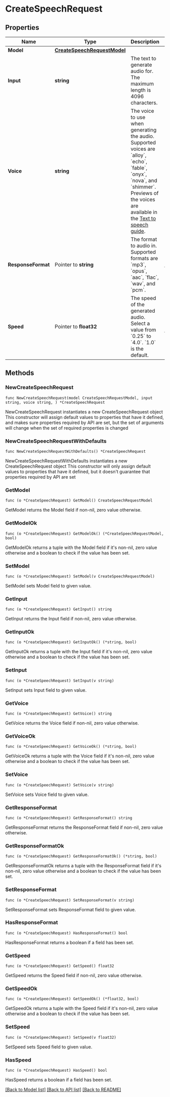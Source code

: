 # CreateSpeechRequest

## Properties

Name | Type | Description | Notes
------------ | ------------- | ------------- | -------------
**Model** | [**CreateSpeechRequestModel**](CreateSpeechRequestModel.md) |  | 
**Input** | **string** | The text to generate audio for. The maximum length is 4096 characters. | 
**Voice** | **string** | The voice to use when generating the audio. Supported voices are &#x60;alloy&#x60;, &#x60;echo&#x60;, &#x60;fable&#x60;, &#x60;onyx&#x60;, &#x60;nova&#x60;, and &#x60;shimmer&#x60;. Previews of the voices are available in the [Text to speech guide](/docs/guides/text-to-speech/voice-options). | 
**ResponseFormat** | Pointer to **string** | The format to audio in. Supported formats are &#x60;mp3&#x60;, &#x60;opus&#x60;, &#x60;aac&#x60;, &#x60;flac&#x60;, &#x60;wav&#x60;, and &#x60;pcm&#x60;. | [optional] [default to "mp3"]
**Speed** | Pointer to **float32** | The speed of the generated audio. Select a value from &#x60;0.25&#x60; to &#x60;4.0&#x60;. &#x60;1.0&#x60; is the default. | [optional] [default to 1.0]

## Methods

### NewCreateSpeechRequest

`func NewCreateSpeechRequest(model CreateSpeechRequestModel, input string, voice string, ) *CreateSpeechRequest`

NewCreateSpeechRequest instantiates a new CreateSpeechRequest object
This constructor will assign default values to properties that have it defined,
and makes sure properties required by API are set, but the set of arguments
will change when the set of required properties is changed

### NewCreateSpeechRequestWithDefaults

`func NewCreateSpeechRequestWithDefaults() *CreateSpeechRequest`

NewCreateSpeechRequestWithDefaults instantiates a new CreateSpeechRequest object
This constructor will only assign default values to properties that have it defined,
but it doesn't guarantee that properties required by API are set

### GetModel

`func (o *CreateSpeechRequest) GetModel() CreateSpeechRequestModel`

GetModel returns the Model field if non-nil, zero value otherwise.

### GetModelOk

`func (o *CreateSpeechRequest) GetModelOk() (*CreateSpeechRequestModel, bool)`

GetModelOk returns a tuple with the Model field if it's non-nil, zero value otherwise
and a boolean to check if the value has been set.

### SetModel

`func (o *CreateSpeechRequest) SetModel(v CreateSpeechRequestModel)`

SetModel sets Model field to given value.


### GetInput

`func (o *CreateSpeechRequest) GetInput() string`

GetInput returns the Input field if non-nil, zero value otherwise.

### GetInputOk

`func (o *CreateSpeechRequest) GetInputOk() (*string, bool)`

GetInputOk returns a tuple with the Input field if it's non-nil, zero value otherwise
and a boolean to check if the value has been set.

### SetInput

`func (o *CreateSpeechRequest) SetInput(v string)`

SetInput sets Input field to given value.


### GetVoice

`func (o *CreateSpeechRequest) GetVoice() string`

GetVoice returns the Voice field if non-nil, zero value otherwise.

### GetVoiceOk

`func (o *CreateSpeechRequest) GetVoiceOk() (*string, bool)`

GetVoiceOk returns a tuple with the Voice field if it's non-nil, zero value otherwise
and a boolean to check if the value has been set.

### SetVoice

`func (o *CreateSpeechRequest) SetVoice(v string)`

SetVoice sets Voice field to given value.


### GetResponseFormat

`func (o *CreateSpeechRequest) GetResponseFormat() string`

GetResponseFormat returns the ResponseFormat field if non-nil, zero value otherwise.

### GetResponseFormatOk

`func (o *CreateSpeechRequest) GetResponseFormatOk() (*string, bool)`

GetResponseFormatOk returns a tuple with the ResponseFormat field if it's non-nil, zero value otherwise
and a boolean to check if the value has been set.

### SetResponseFormat

`func (o *CreateSpeechRequest) SetResponseFormat(v string)`

SetResponseFormat sets ResponseFormat field to given value.

### HasResponseFormat

`func (o *CreateSpeechRequest) HasResponseFormat() bool`

HasResponseFormat returns a boolean if a field has been set.

### GetSpeed

`func (o *CreateSpeechRequest) GetSpeed() float32`

GetSpeed returns the Speed field if non-nil, zero value otherwise.

### GetSpeedOk

`func (o *CreateSpeechRequest) GetSpeedOk() (*float32, bool)`

GetSpeedOk returns a tuple with the Speed field if it's non-nil, zero value otherwise
and a boolean to check if the value has been set.

### SetSpeed

`func (o *CreateSpeechRequest) SetSpeed(v float32)`

SetSpeed sets Speed field to given value.

### HasSpeed

`func (o *CreateSpeechRequest) HasSpeed() bool`

HasSpeed returns a boolean if a field has been set.


[[Back to Model list]](../README.md#documentation-for-models) [[Back to API list]](../README.md#documentation-for-api-endpoints) [[Back to README]](../README.md)


